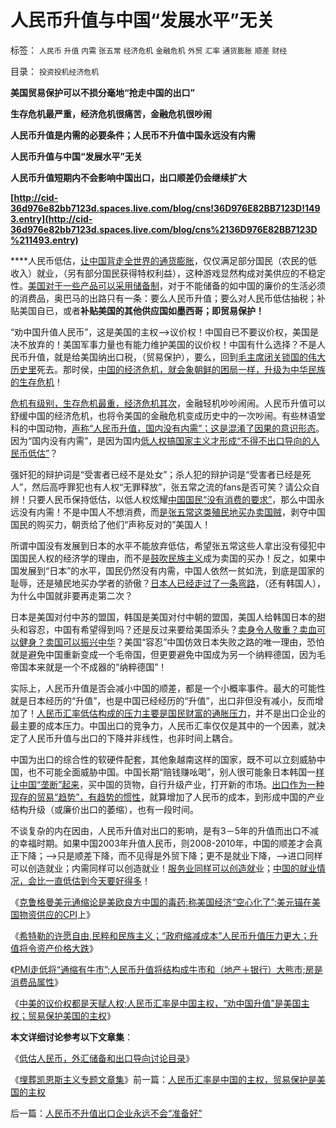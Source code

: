 # 人民币升值与中国“发展水平”无关

标签： `人民币` `升值` `内需` `张五常` `经济危机` `金融危机` `外贸` `汇率` `通货膨胀` `顺差` `财经` 

目录： `投资投机经济危机`

**美国贸易保护可以不损分毫地“抢走中国的出口”**

**生存危机最严重，经济危机很痛苦，金融危机很吵闹**

**人民币升值是内需的必要条件；人民币不升值中国永远没有内需**

**人民币升值与中国“发展水平”无关**

**人民币升值短期内不会影响中国出口，出口顺差仍会继续扩大**

**[http://cid-36d976e82bb7123d.spaces.live.com/blog/cns!36D976E82BB7123D!1493.entry](http://cid-36d976e82bb7123d.spaces.live.com/blog/cns%2136D976E82BB7123D%211493.entry)**

****人民币低估，[让中国背走全世界的通货膨胀](../../../2007/11/26/中国以超出历史所有战争损失的代价背走了世界通胀.md)，仅仅满足部分国民（农民的低收入）就业，（另有部分国民获得特权利益），这种游戏显然构成对美供应的不稳定性。[美国对于一些产品可以采用储备制](../../../2010/6/29/克鲁格曼和心脏病的中国式疗法.md)，对于不能储备的如中国的廉价的生活必须的消费品，奥巴马的出路只有一条：要么人民币升值；要么对人民币低估抽税；补贴美国自已，或者**补贴美国的其他供应国如墨西哥；即贸易保护！**

“劝中国升值人民币”，这是美国的主权——>议价权！中国自已不要议价权，美国是决不放弃的！美国军事力量也有能力维护美国的议价权！中国有什么选择？不是人民币升值，就是给美国纳出口税，（贸易保护），要么，回到[毛主席闭关锁国的伟大历史里](../../../2009/12/25/自力更生就是闭关锁国和印度.md)死去。那时侯，[中国的经济危机，就会象朝鲜的困局一样，升级为中华民族的生存危机](../../../2010/7/4/国家主义没有经济危机，只有生存危机.md)！

[危机有级别，生存危机最重，经济危机其次](../../../2009/5/1/赌场必杀技，市场计划经济行政干预之自欺欺人.md)，金融轻机吵吵闹闹。人民币升值可以舒缓中国的经济危机，也将令美国的金融危机变成历史中的一次吵闹。有些林语堂科的中国动物，[声称“人民币升值，国内没有内需”；这是混淆了因果的意识形态](../../../2010/4/25/内需并不会因为人民币升值就被拉动.md)。因为“国内没有内需”，是因为国内[低人权搞国家主义才形成“不得不出口导向的人民币低估”](http://blog.sina.com.cn/s/blog_5563a64d0100fc62.html)？



强奸犯的辩护词是“受害者已经不是处女”；杀人犯的辩护词是“受害者已经是死人”，然后高呼罪犯也有人权“无罪释放”，张五常之流的fans是否可笑？请公众自辨！只要人民币保持低估，以低人权炫耀[中国国民“没有消费的要求”](../../../2010/7/4/民主就是把消费权归还国民.md)，那么中国永远没有内需！不是中国人不想消费，而[是张五常这类殖民地买办卖国贼](../../../2009/10/14/张五常教授诺奖蒙冤录再谈中国式诡辩大学无书.md)，剥夺中国国民的购买力，朝贡给了他们“声称反对的”美国人！



所谓中国没有发展到日本的水平不能放弃低估，希望张五常这些人拿出没有侵犯中国国民人权的经济学的理由，而不是[鼓吹民族主义](../../../2010/6/21/中国应该升值人民币成为美元逆差国.md)成为卖国的买办！反之，如果中国发展到“日本”的水平，国民仍然没有内需，中国人依然一贫如洗，到底是国家的耻辱，还是殖民地买办学者的骄傲？[日本人已经走过了一条弯路](../../../2010/5/3/“失去的十年”是日本老百姓物美价廉的十年.md)，（还有韩国人），为什么中国就非要再走第二次？

日本是美国对付中苏的盟国，韩国是美国对付中朝的盟国，美国人给韩国日本的甜头和容忍，中国有希望得到吗？还是反过来要给美国添头？[卖身令人敬重？卖血可以健身？卖国可以振兴中华](../../../2007/11/27/人民币如何升值？中国向世界廉价献血不可继续！.md)？美国“容忍”中国仿效日本失败之路的唯一理由，恐怕就是避免中国重新变成一个毛帝国，但更要避免中国成为另一个纳粹德国，因为毛帝国本来就是一个不成器的“纳粹德国”！

实际上，人民币升值是否会减小中国的顺差，都是一个小概率事件。最大的可能性就是日本经历的“升值”，也是中国已经经历的“升值”，出口非但没有减小，反而增加了！[人民币汇率低估构成的压力主要是国民财富的通胀压力](../../../2010/4/24/人民币低估造成恶性通货膨胀和失业和万亿损失.md)，并不是出口企业的最主要的成本压力。中国出口的竞争力，人民币汇率仅仅是其中的一个因素，就决定了人民币升值与出口的下降并非线性，也非时间上耦合。

中国为出口的综合性的软硬件配套，其他象越南这样的国家，既不可以立刻威胁中国，也不可能全面威胁中国。中国长期“赔钱赚吆喝”，别人很可能象日本韩国一[样让中国“垄断”起来](../../../2010/1/23/垄断和大企业和社会主义都没有前途.md)，买中国的货物，自行升级产业，打开新的市场。[出口作为一种现存的贸易“趋势”，有趋势的惯性](../../../2010/3/11/文明历史有比公众预期巨大的惯性.md)，就算增加了人民币的成本，到形成中国的产业结构升级（或廉价出口的萎缩），也有一段时间。

不谈复杂的内在因由，人民币升值对出口的影响，是有3－5年的升值而出口不减的幸福时期。如果中国2003年升值人民币，则2008-2010年，中国的顺差才会真正下降；——>只是顺差下降，而不见得是外贸下降；更不是就业下降，——>进口同样可以创造就业；内需同样可以创造就业！[服务业同样可以创造就](../../../2009/11/23/市场经济和服务业成长的生产力条件.md)业；[中国的就业情况，会比一直低估到今天要好得多](../../../2010/1/25/李嘉图效应，就业和收入萎缩定律.md)！

《[克鲁格曼美元通缩论是美欧良方中国的毒药;称美国经济“空心化了”;美元锚在美国物资供应的CPI](../../../2010/6/29/克鲁格曼和心脏病的中国式疗法.md)上》

《[希特勒的许愿自由,民粹和民族主义；“政府缩减成本”人民币升值压力更大；升值将令资产价格大跌](../../../2010/7/7/不要象希特勒先生一样用心良苦.md)》

《[PMI走低将“通缩有牛市”;人民币升值将结构成牛市和（地产＋银行）大熊市;房是消费品属性](../../../2010/7/7/人民币升值将造成通缩牛市.md)》

《[中美的议价权都是天赋人权;人民币汇率是中国主权，“劝中国升值”是美国主权；贸易保护美国的主权](../../../2010/7/9/人民币汇率是中国的主权，贸易保护是美国的主权.md)》

**本文详细讨论参考以下文章集**：

《[低估人民币，外汇储备和出口导向讨论目录](../../../2010/4/26/低估人民币，外汇储备和出口导向讨论目录.md)》

《[埋葬凯恩斯主义专题文章集](../../../2009/9/20/埋葬凯恩斯主义专题文章集.md)》前一篇：[人民币汇率是中国的主权，贸易保护是美国的主权](../../../2010/7/9/人民币汇率是中国的主权，贸易保护是美国的主权.md)

后一篇：[人民币不升值出口企业永远不会“准备好”](../../../2010/7/9/人民币不升值出口企业永远不会“准备好”.md)